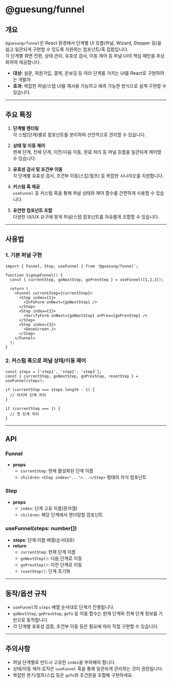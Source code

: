 
# @guesung/funnel

## 개요

`@guesung/funnel`은 React 환경에서 단계별 UI 흐름(퍼널, Wizard, Stepper 등)을 쉽고 일관되게 구현할 수 있도록 지원하는 컴포넌트/훅 집합입니다.  
각 단계별 화면 전환, 상태 관리, 유효성 검사, 이동 제어 등 퍼널 UI의 핵심 패턴을 추상화하여 제공합니다.

- **대상:** 설문, 회원가입, 결제, 온보딩 등 여러 단계를 거치는 UI를 React로 구현하려는 개발자
- **효과:** 복잡한 퍼널/스텝 UI를 재사용 가능하고 예측 가능한 방식으로 설계·구현할 수 있습니다.

---

## 주요 특징

1. **단계별 렌더링**  
   각 스텝(단계)별로 컴포넌트를 분리하여 선언적으로 관리할 수 있습니다.

2. **상태 및 이동 제어**  
   현재 단계, 전체 단계, 이전/다음 이동, 완료 처리 등 퍼널 흐름을 일관되게 제어할 수 있습니다.

3. **유효성 검사 및 조건부 이동**  
   각 단계별 유효성 검사, 조건부 이동(스킵/점프) 등 복잡한 시나리오를 지원합니다.

4. **커스텀 훅 제공**  
   `useFunnel` 등 커스텀 훅을 통해 퍼널 상태와 제어 함수를 간편하게 사용할 수 있습니다.

5. **유연한 컴포넌트 조합**  
   다양한 UI/UX 요구에 맞게 퍼널/스텝 컴포넌트를 자유롭게 조합할 수 있습니다.

---

## 사용법

### 1. 기본 퍼널 구현

```tsx
import { Funnel, Step, useFunnel } from '@guesung/funnel';

function SignupFunnel() {
  const { currentStep, goNextStep, goPrevStep } = useFunnel([1,2,3]);

  return (
    <Funnel currentStep={currentStep}>
      <Step index={1}>
        <InfoForm onNext={goNextStep} />
      </Step>
      <Step index={2}>
        <VerifyForm onNext={goNextStep} onPrev={goPrevStep} />
      </Step>
      <Step index={3}>
        <DoneScreen />
      </Step>
    </Funnel>
  );
}
```

### 2. 커스텀 훅으로 퍼널 상태/이동 제어

```tsx
const steps = ['step1', 'step2', 'step3'];
const { currentStep, goNextStep, goPrevStep, resetStep } = useFunnel(steps);

if (currentStep === steps.length - 1) {
  // 마지막 단계 처리
}

if (currentStep === 1) {
  // 첫 단계 처리
}
```

---

## API

### Funnel

- **props**
  - `currentStep`: 현재 활성화된 단계 이름
  - `children`: `<Step index="...">...</Step>` 형태의 자식 컴포넌트

### Step

- **props**
  - `index`: 단계 고유 이름(문자열)
  - `children`: 해당 단계에서 렌더링할 컴포넌트

### useFunnel(steps: number[])

- **steps**: 단계 이름 배열(순서대로)
- **return**
  - `currentStep`: 현재 단계 이름
  - `goNextStep()`: 다음 단계로 이동
  - `goPrevStep()`: 이전 단계로 이동
  - `resetStep()`: 단계 초기화

---

## 동작/옵션 규칙

- `useFunnel`의 `steps` 배열 순서대로 단계가 진행됩니다.
- `goNextStep`, `goPrevStep`, `goTo` 등 이동 함수는 현재 단계와 전체 단계 정보를 기반으로 동작합니다.
- 각 단계별 유효성 검증, 조건부 이동 등은 필요에 따라 직접 구현할 수 있습니다.

---

## 주의사항

- 퍼널 단계별로 반드시 고유한 `index`을 부여해야 합니다.
- 상태/이동 제어 로직은 `useFunnel` 훅을 통해 일관되게 관리하는 것이 권장됩니다.
- 복잡한 분기/점프/스킵 등은 `goTo`와 조건문을 조합해 구현하세요.
